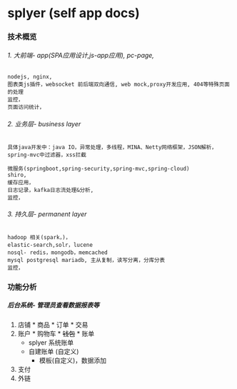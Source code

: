 
# splyer (self app docs)

### 技术概览

###### 1. 大前端- app(SPA应用设计,js-app应用), pc-page,

    nodejs, nginx,
    图表类js插件，websocket 前后端双向通信, web mock,proxy开发应用, 404等特殊页面的处理
    监控，
    页面访问统计，

###### 2. 业务层- business layer

    具体java开发中：java IO，异常处理，多线程，MINA、Netty网络框架，JSON解析，
    spring-mvc中过滤器，xss拦截

    微服务(springboot,spring-security,spring-mvc,spring-cloud)
    shiro,
    缓存应用，
    日志记录，kafka日志流处理&分析,
    监控，

###### 3. 持久层- permanent layer

    hadoop 相关(spark，)，
    elastic-search,solr，lucene
    nosql- redis，mongodb，memcached
    mysql postgresql mariadb, 主从复制，读写分离，分库分表
    监控，


### 功能分析

##### 后台系统- 管理员查看数据报表等

  1. 店铺
    * 商品
    * 订单
    * 交易
  2. 账户
    * 购物车
    * ~~钱包~~
    * 账单
      * splyer 系统账单
      * 自建账单 (自定义)
        * 模板(自定义)，数据添加
  3. 支付
  4. 外链
